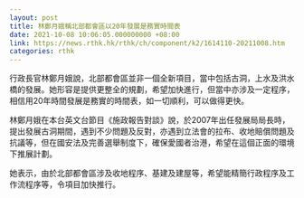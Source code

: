 ```yaml
---
layout: post
title: 林鄭月娥稱北部都會區以20年發展是務實時間表
date: 2021-10-08 10:06:05.000000000 +08:00
link: https://news.rthk.hk/rthk/ch/component/k2/1614110-20211008.htm
categories: rthk
---
```


行政長官林鄭月娥說，北部都會區並非一個全新項目，當中包括古洞，上水及洪水橋的發展。她形容是提供更整全的規劃，希望加快進行，但當中亦涉及一定程序，相信用20年時間發展是務實的時間表，如一切順利，可以做得更快。

林鄭月娥在本台英文台節目《施政報告對談》說，於2007年出任發展局局長時，提出發展古洞期間，遇到不少問題及反對，亦遇到立法會的拉布、收地賠償問題及抗議等，但在國安法及完善選舉制度下，確保愛國者治港，希望在這個正面的環境下推展計劃。

她表示，由於北部都會區涉及收地程序、基建及建屋等，希望能精簡行政程序及工作流程序等，令項目加快推行。
